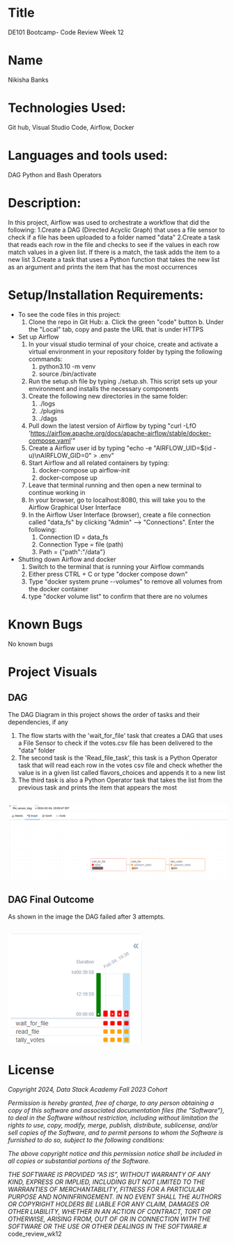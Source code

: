 # Title
DE101 Bootcamp- Code Review Week 12

# Name
Nikisha Banks

# Technologies Used: 
Git hub, Visual Studio Code, Airflow, Docker

# Languages and tools used: 
DAG Python and Bash Operators

# Description:
In this project, Airflow was used to orchestrate a workflow that did the following:
  1.Create a DAG (Directed Acyclic Graph) that uses a file sensor to check if a file has been uploaded to a folder named "data"
  2.Create a task that reads each row in the file and checks to see if the values in each row match values in a given list. If there is a match, the task adds the item to a new list
  3.Create a task that uses a Python function that takes the new list as an argument and prints the item that has the most occurrences  

# Setup/Installation Requirements:
- To see the code files in this project:
  1. Clone the repo in Git Hub: 
                a. Click the green "code" button
                b. Under the "Local" tab, copy and paste the URL that is under HTTPS
- Set up Airflow 
  1. In your visual studio terminal of your choice, create and activate a virtual environment in your repository folder by typing the following commands: 
     1. python3.10 -m venv <virtual environment name>
     2. source <virtual environment name>/bin/activate 
  2. Run the setup.sh file by typing ./setup.sh. This script sets up your environment and installs the necessary components
  3. Create the following new directories in the same folder:
     1. ./logs
     2. ./plugins
     3. ./dags
  4. Pull down the latest version of Airflow by typing 	"curl -LfO 'https://airflow.apache.org/docs/apache-airflow/stable/docker-compose.yaml'"
  5. Create a Airflow user id by typing "echo -e "AIRFLOW_UID=$(id -u)\nAIRFLOW_GID=0" > .env"
  6. Start Airflow and all related containers by typing:
     1. docker-compose up airflow-init
     2. docker-compose up
  7. Leave that terminal running and then open a new terminal to continue working in
  8. In your browser, go to localhost:8080, this will take you to the Airflow Graphical User Interface
  9. In the Airflow User Interface (browser), create a file connection called "data_fs" by clicking "Admin" --> "Connections". Enter the following:
     1.  Connection ID = data_fs
     2.  Connection Type = file (path)
     3.  Path = {"path":"/data"} 
- Shutting down Airflow and docker
  1. Switch to the terminal that is running your Airflow commands
  2. Either press CTRL + C or type "docker compose down"
  3. Type "docker system prune --volumes" to remove all volumes from the docker container
  4. type "docker volume list" to confirm that there are no volumes
   
# Known Bugs
No known bugs

# Project Visuals
## DAG 
The DAG Diagram in this project shows the order of tasks and their dependencies, if any
  1. The flow starts with the 'wait_for_file' task that creates a DAG that uses a File Sensor to check if the votes.csv file has been delivered to the "data" folder
  2. The second task is the 'Read_file_task', this task is a Python Operator task that will read each row in the votes csv file and check whether the value is in a given list called flavors_choices and appends it to a new list
  3. The third task is also a Python Operator task that takes the list from the previous task and prints the item that appears the most
     
![Image](https://github.com/nbanks062523/code_review_wk12/blob/e98d628a7965382230a8f601a5d8ec97f9bc17bf/Week12_DAGOutput.png)
---
## DAG Final Outcome
As shown in the image the DAG failed after 3 attempts. 

![Image](https://github.com/nbanks062523/code_review_wk12/blob/e98d628a7965382230a8f601a5d8ec97f9bc17bf/Week12_DAGOutput2.png)
---

# License
*Copyright 2024, Data Stack Academy Fall 2023 Cohort*

*Permission is hereby granted, free of charge, to any person obtaining a copy of this software and associated documentation files (the “Software”), to deal in the Software without restriction, including without limitation the rights to use, copy, modify, merge, publish, distribute, sublicense, and/or sell copies of the Software, and to permit persons to whom the Software is furnished to do so, subject to the following conditions:*

*The above copyright notice and this permission notice shall be included in all copies or substantial portions of the Software.*

*THE SOFTWARE IS PROVIDED “AS IS”, WITHOUT WARRANTY OF ANY KIND, EXPRESS OR IMPLIED, INCLUDING BUT NOT LIMITED TO THE WARRANTIES OF MERCHANTABILITY, FITNESS FOR A PARTICULAR PURPOSE AND NONINFRINGEMENT. IN NO EVENT SHALL THE AUTHORS OR COPYRIGHT HOLDERS BE LIABLE FOR ANY CLAIM, DAMAGES OR OTHER LIABILITY, WHETHER IN AN ACTION OF CONTRACT, TORT OR OTHERWISE, ARISING FROM, OUT OF OR IN CONNECTION WITH THE SOFTWARE OR THE USE OR OTHER DEALINGS IN THE SOFTWARE.*# code_review_wk12
